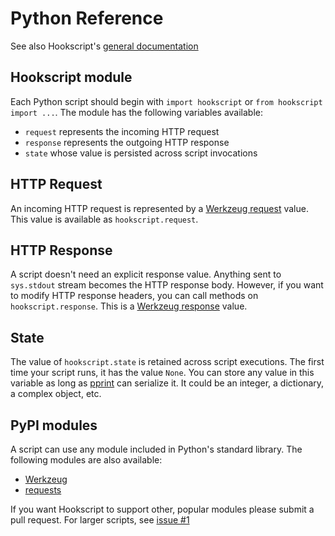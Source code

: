 # Python Reference

See also Hookscript's [general documentation](http://docs.hookscript.com/)

## Hookscript module

Each Python script should begin with `import hookscript` or `from hookscript import ...`.  The module has the following variables available:

  * `request` represents the incoming HTTP request
  * `response` represents the outgoing HTTP response
  * `state` whose value is persisted across script invocations

## HTTP Request

An incoming HTTP request is represented by a [Werkzeug request](http://werkzeug.pocoo.org/docs/0.10/quickstart/#enter-request) value. This value is available as `hookscript.request`.

## HTTP Response

A script doesn't need an explicit response value. Anything sent to `sys.stdout` stream becomes the HTTP response body. However, if you want to modify HTTP response headers, you can call methods on `hookscript.response`. This is a [Werkzeug response](http://werkzeug.pocoo.org/docs/0.10/quickstart/#responses) value.

## State

The value of `hookscript.state` is retained across script executions. The first time your script runs, it has the value `None`. You can store any value in this variable as long as [pprint](https://docs.python.org/3/library/pprint.html) can serialize it. It could be an integer, a dictionary, a complex object, etc.

## PyPI modules

A script can use any module included in Python's standard library.  The following modules are also available:

  * [Werkzeug](https://pypi.python.org/pypi/Werkzeug)
  * [requests](http://pypi.python.org/pypi/requests)

If you want Hookscript to support other, popular modules please submit a pull request.  For larger scripts, see [issue #1](https://github.com/Hookscript/lang-python/issues/1)
